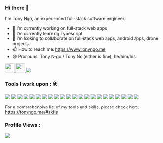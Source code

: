 ### Hi there 👋
I'm Tony Ngo, an experienced full-stack software engineer.

- 🔭 I’m currently working on full-stack web apps
- 🌱 I’m currently learning Typescript
- 👯 I’m looking to collaborate on full-stack web apps, android apps, drone projects
- 📫 How to reach me: https://www.tonyngo.me
- 😄 Pronouns: Tony N-go / Tony No (either is fine), he/him/his

<a href='https://www.linkedin.com/in/tony-ngo-suas/' target='_blank'>
  <img src='https://cdn4.iconfinder.com/data/icons/social-messaging-ui-color-shapes-2-free/128/social-linkedin-circle-512.png' with='30px' height='30px' />
</a>

<a href='https://www.tonyngo.us' target='_blank'>
  <img src='https://cdn0.iconfinder.com/data/icons/web-design-21/50/44-512.png' with='30px' height='30px' />
</a>


<img src="https://github-readme-stats.vercel.app/api?username=suasllc&show_icons=true&title_color=03fc90&icon_color=03fc90&text_color=03fc90&bg_color=002b19">

### Tools I work upon : 🛠

<img src="https://img.shields.io/badge/javascript%20-%23323330.svg?&style=for-the-badge&logo=javascript&logoColor=%23F7DF1E"> 
<img src="https://img.shields.io/badge/c++%20-%2300599C.svg?&style=for-the-badge&logo=c%2B%2B&logoColor=white"> 
<img src="https://img.shields.io/badge/python%20-%2314354C.svg?&style=for-the-badge&logo=python&logoColor=white"> 
<img src="https://img.shields.io/badge/react%20-%2320232a.svg?&style=for-the-badge&logo=react&logoColor=%2361DAFB"> 
<img src="https://img.shields.io/badge/redux%20-%2320232a.svg?&style=for-the-badge&logo=redux&logoColor=%2361DAFB">  
<img src="https://img.shields.io/badge/java%20-%23563D7C.svg?&style=for-the-badge&logo=java&logoColor=white">   
<img src="https://img.shields.io/badge/html5%20-%23E34F26.svg?&style=for-the-badge&logo=html5&logoColor=white">   
<img src="https://img.shields.io/badge/css3%20-%231572B6.svg?&style=for-the-badge&logo=css3&logoColor=white">    
<img src="https://img.shields.io/badge/git%20-%23F05033.svg?&style=for-the-badge&logo=git&logoColor=white"/>   
<img src="http://img.shields.io/badge/-VS%20Code-000000?style=for-the-badge&logo=Visual-studio-code&logoColor=blue"> 
<img src="http://img.shields.io/badge/android%20studio%20-000000?style=for-the-badge&logo=Android-studio&logoColor=green"> 
<img src="http://img.shields.io/badge/raspberry%20pi%20-000000?style=for-the-badge&logo=Raspberry-Pi&logoColor=red">
<img src="http://img.shields.io/badge/arduino-000000?style=for-the-badge&logo=Arduino&logoColor=blue">
<img src="http://img.shields.io/badge/postgresql-000000?style=for-the-badge&logo=PostgreSQL&logoColor=blue">
<img src="http://img.shields.io/badge/sqlalchemy-000000?style=for-the-badge&logo=SqlAlchemy&logoColor=blue">
<img src="http://img.shields.io/badge/amazon%20web%20services-000000?style=for-the-badge&logo=Amazon-Web-Services&logoColor=blue">
<img src="http://img.shields.io/badge/ubuntu-000000?style=for-the-badge&logo=Ubuntu&logoColor=orange">
<img src="http://img.shields.io/badge/-Github-000000?style=flat&logo=github&logoColor=FFFFFF">
<img src="https://img.shields.io/badge/-Express.js-787878?style=flat">
<img src="https://img.shields.io/badge/-Node.js-3C873A?style=flat&logo=Node.js&logoColor=white">
<img src="http://img.shields.io/badge/-Github-000000?style=flat&logo=github&logoColor=FFFFFF">
<img src="http://img.shields.io/badge/-Heroku-430098?style=flat&logo=heroku&logoColor=white">


For a comprehensive list of my tools and skills, please check here: https://tonyngo.me/#skills

 ### Profile Views :<br>
  <img src="https://profile-counter.glitch.me/suasllc/count.svg" />

<!--
**suasllc/suasllc** is a ✨ _special_ ✨ repository because its `README.md` (this file) appears on your GitHub profile.

Here are some ideas to get you started:

- 🔭 I’m currently working on ...
- 🌱 I’m currently learning ...
- 👯 I’m looking to collaborate on ...
- 🤔 I’m looking for help with ...
- 💬 Ask me about ...
- 📫 How to reach me: ...
- 😄 Pronouns: ...
- ⚡ Fun fact: ...
-->
